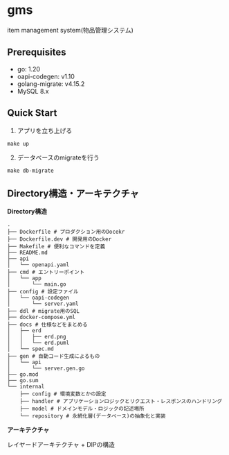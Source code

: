 # gms
item management system(物品管理システム)

## Prerequisites

* go: 1.20
* oapi-codegen: v1.10
* golang-migrate: v4.15.2
* MySQL 8.x

## Quick Start

1. アプリを立ち上げる
```shell
make up
```

2. データベースのmigrateを行う

```shell
make db-migrate
```

## Directory構造・アーキテクチャ

**Directory構造**

```
.
├── Dockerfile # プロダクション用のDocekr
├── Dockerfile.dev # 開発用のDocker
├── Makefile # 便利なコマンドを定義
├── README.md
├── api
│   └── openapi.yaml
├── cmd # エントリーポイント
│   └── app
│       └── main.go
├── config # 設定ファイル
│   └── oapi-codegen
│       └── server.yaml
├── ddl # migrate用のSQL
├── docker-compose.yml
├── docs # 仕様などをまとめる
│   ├── erd
│   │   ├── erd.png
│   │   └── erd.puml
│   └── spec.md
├── gen # 自動コード生成によるもの
│   └── api
│       └── server.gen.go
├── go.mod
├── go.sum
└── internal
    ├── config # 環境変数とかの設定
    ├── handler # アプリケーションロジックとリクエスト・レスポンスのハンドリング
    ├── model # ドメインモデル・ロジックの記述場所
    └── repository # 永続化層(データベース)の抽象化と実装
```

**アーキテクチャ**

レイヤードアーキテクチャ + DIPの構造